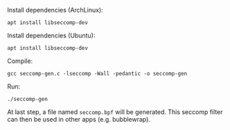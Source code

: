 Install dependencies (ArchLinux):
```
apt install libseccomp-dev
```

Install dependencies (Ubuntu):
```
apt install libseccomp-dev
```

Compile:
```
gcc seccomp-gen.c -lseccomp -Wall -pedantic -o seccomp-gen
```

Run:
```
./seccomp-gen
```

At last step, a file named `seccomp.bpf` will be generated.
This seccomp filter can then be used in other apps (e.g. bubblewrap).

